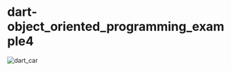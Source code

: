 # dart-object_oriented_programming_example4
![dart_car](https://user-images.githubusercontent.com/80380569/136167934-df710a91-9356-4968-b325-f3a6dd89df56.png)
